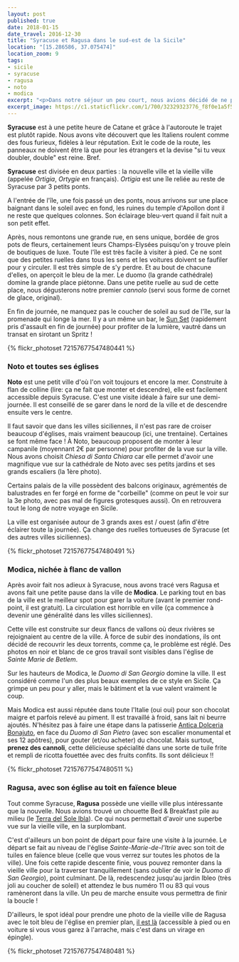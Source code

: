 ```yaml
---
layout: post
published: true
date: 2018-01-15
date_travel: 2016-12-30
title: "Syracuse et Ragusa dans le sud-est de la Sicile"
location: "[15.286586, 37.075474]"
location_zoom: 9
tags:
- sicile
- syracuse
- ragusa
- noto
- modica
excerpt: "<p>Dans notre séjour un peu court, nous avions décidé de ne pas aller à Catane car, malgré ses belles églises et ses beaux parcs, la ville ne nous semblait pas une étape indispensable. Nous avions envie de petites villes, de tranquillité, de rues piétonnes... C'est pour cela que nous avons filé tout de suite vers <b>Syracuse</b>.</p><p>Cela nous a permis de flâner dans les jolies ruelles de Syracuse, d'être moins dans le brouhaha d'une grande ville, de découvrir les environs, comme la calme Noto et de profiter des petites routes.</p><p>Après Syracuse, nous avons roulé jusqu'à Ragusa en faisant une rapide étape dans la magnifique ville de Modica, à flanc de montagne.</p>"
excerpt_image: https://c1.staticflickr.com/1/700/32329323776_f8f0e1a5f5_c.jpg
---
```

**Syracuse** est à une petite heure de Catane et grâce à l'autoroute le trajet est plutôt rapide. Nous avons vite découvert que les Italiens roulent comme des fous furieux, fidèles à leur réputation. Exit le code de la route, les panneaux ne doivent être là que pour les étrangers et la devise "si tu veux doubler, double" est reine. Bref.

**Syracuse** est divisée en deux parties : la nouvelle ville et la vieille ville (appelée *Ortigia*, *Ortygie* en français). *Ortigia* est une île reliée au reste de Syracuse par 3 petits ponts. 

A l'entrée de l'île, une fois passé un des ponts, nous arrivons sur une place baignant dans le soleil avec en fond, les ruines du temple d'Apollon dont il ne reste que quelques colonnes. Son éclairage bleu-vert quand il fait nuit a son petit effet.

Après, nous remontons une grande rue, en sens unique, bordée de gros pots de fleurs, certainement leurs Champs-Elysées puisqu'on y trouve plein de boutiques de luxe. Toute l'île est très facile à visiter à pied. Ce ne sont que des petites ruelles dans tous les sens et les voitures doivent se faufiler pour y circuler. Il est très simple de s'y perdre. Et au bout de chacune d'elles, on aperçoit le bleu de la mer. Le duomo (la grande cathédrale) domine la grande place piétonne. Dans une petite ruelle au sud de cette place, nous dégusterons notre premier *cannolo* (servi sous forme de cornet de glace, original).

En fin de journée, ne manquez pas le coucher de soleil au sud de l'île, sur la promenade qui longe la mer. Il y a un même un bar, le [Sun Set](http://4sq.com/1XYF9gN) (rapidement pris d'assault en fin de journée) pour profiter de la lumière, vautré dans un transat en sirotant un Spritz !

{% flickr_photoset 72157677547480441 %}

### Noto et toutes ses églises

**Noto** est une petit ville d'où l'on voit toujours et encore la mer. Construite à flan de colline (lire: ça ne fait que monter et descendre), elle est facilement accessible depuis Syracuse. C'est une visite idéale à faire sur une demi-journée. Il est conseillé de se garer dans le nord de la ville et de descendre ensuite vers le centre.

Il faut savoir que dans les villes siciliennes, il n'est pas rare de croiser beaucoup d'églises, mais vraiment beaucoup (ici, une trentaine). Certaines se font même face ! À Noto, beaucoup proposent de monter à leur campanile (moyennant 2€ par personne) pour profiter de la vue sur la ville. Nous avons choisit *Chiesa di Santa Chiara* car elle permet d'avoir une magnifique vue sur la cathédrale de Noto avec ses petits jardins et ses grands escaliers (la 1ère photo).

Certains palais de la ville possèdent des balcons originaux, agrémentés de balustrades en fer forgé en forme de "corbeille" (comme on peut le voir sur la 3e photo, avec pas mal de figures grotesques aussi). On en retrouvera tout le long de notre voyage en Sicile.

La ville est organisée autour de 3 grands axes est / ouest (afin d'être éclairer toute la journée). Ça change des ruelles tortueuses de Syracuse (et des autres villes siciliennes).

{% flickr_photoset 72157677547480491 %}

### Modica, nichée à flanc de vallon

Après avoir fait nos adieux à Syracuse, nous avons tracé vers Ragusa et avons fait une petite pause dans la ville de **Modica**. Le parking tout en bas de la ville est le meilleur spot pour garer la voiture (avant le premier rond-point, il est gratuit). La circulation est horrible en ville (ça commence à devenir une généralité dans les villes siciliennes).

Cette ville est construite sur deux flancs de vallons où deux rivières se rejoignaient au centre de la ville. À force de subir des inondations, ils ont décidé de recouvrir les deux torrents, comme ça, le problème est réglé. Des photos en noir et blanc de ce gros travail sont visibles dans l'église de *Sainte Marie de Betlem*.

Sur les hauteurs de Modica, le *Duomo di San Georgio* domine la ville. Il est considéré comme l'un des plus beaux exemples de ce style en Sicile. Ça grimpe un peu pour y aller, mais le bâtiment et la vue valent vraiment le coup.

Mais Modica est aussi réputée dans toute l'Italie (oui oui) pour son chocolat maigre et parfois relevé au piment. Il est travaillé à froid, sans lait ni beurre ajoutés. N'hésitez pas à faire une étape dans la patisserie [Antica Dolceria Bonajuto](https://www.bonajuto.it/en/), en face du *Duomo di San Pietro* (avec son escalier monumental et ses 12 apôtres), pour gouter (et/ou acheter) du chocolat. Mais surtout, **prenez des cannoli**, cette délicieuse spécialité dans une sorte de tuile frite et rempli de ricotta fouettée avec des fruits confits. Ils sont délicieux !!

{% flickr_photoset 72157677547480511 %}

### Ragusa, avec son église au toit en faïence bleue

Tout comme Syracuse, **Ragusa** possède une vieille ville plus intéressante que la nouvelle. Nous avions trouvé un chouette Bed & Breakfast pile au milieu (le [Terra del Sole Ibla](https://www.booking.com/hotel/it/bed-and-breakfast-terra-del-sole-ibla.fr.html)). Ce qui nous permettait d'avoir une superbe vue sur la vieille ville, en la surplombant.

C'est d'ailleurs un bon point de départ pour faire une visite à la journée. Le départ se fait au niveau de l'église *Sainte-Marie-de-l'Itrie* avec son toit de tuiles en faïence bleue (celle que vous verrez sur toutes les photos de la ville). Une fois cette rapide descente finie, vous pouvez remonter dans la vieille ville pour la traverser tranquillement (sans oublier de voir le *Duomo di San Georgio*), point culminant. De là, redescendez jusqu'au jardin Ibleo (très joli au coucher de soleil) et attendez le bus numéro 11 ou 83 qui vous ramèneront dans la ville. Un peu de marche ensuite vous permettra de finir la boucle !

D'ailleurs, le spot idéal pour prendre une photo de la vieille ville de Ragusa avec le toit bleu de l'église en premier plan, [il est là](https://goo.gl/maps/W4ToWJVj3V92) (accessible à pied ou en voiture si vous vous garez à l'arrache, mais c'est dans un virage en épingle).

{% flickr_photoset 72157677547480481 %}
